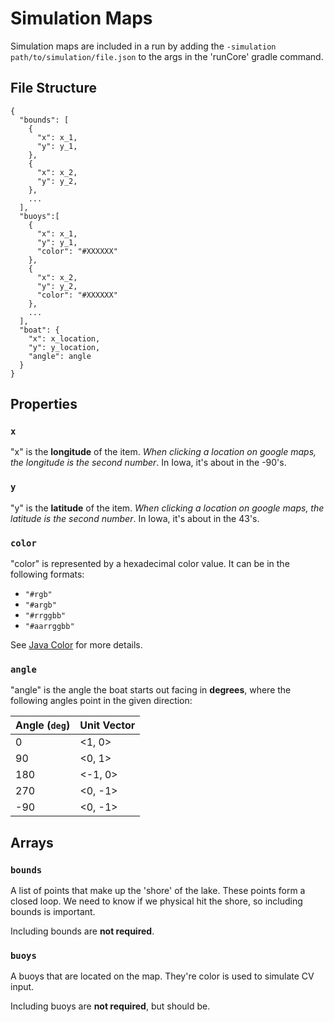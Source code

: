 # Simulation Maps
Simulation maps are included in a run by adding the `-simulation 
path/to/simulation/file.json` to the args in the 'runCore' gradle command.

## File Structure
```
{
  "bounds": [
    {
      "x": x_1,
      "y": y_1,
    },
    {
      "x": x_2,
      "y": y_2,
    },
    ...
  ],
  "buoys":[
    {
      "x": x_1,
      "y": y_1,
      "color": "#XXXXXX"
    },
    {
      "x": x_2,
      "y": y_2,
      "color": "#XXXXXX"
    },
    ...
  ],
  "boat": {
    "x": x_location,
    "y": y_location,
    "angle": angle
  }
}
```

## Properties

### `x`
"x" is the __longitude__ of the item. _When clicking a location on google maps, 
the longitude is the second number_. In Iowa, it's about in the -90's.

### `y`
"y" is the __latitude__ of the item. _When clicking a location on google maps, 
the latitude is the second number_. In Iowa, it's about in the 43's.

### `color`
"color" is represented by a hexadecimal color value. It can be in the 
following formats:

- `"#rgb"`
- `"#argb"`
- `"#rrggbb"`
- `"#aarrggbb"`

See [Java Color](https://docs.oracle.com/javase/8/docs/api/java/awt/Color.html#decode-java.lang.String-) 
for more details.

### `angle`
"angle" is the angle the boat starts out facing in __degrees__, where the 
following angles point in the given direction:

| Angle (`deg`) | Unit Vector |
|---------------|-------------|
| 0             | <1, 0>      |
| 90            | <0, 1>      |
| 180           | <-1, 0>     |
| 270           | <0, -1>     |
| -90           | <0, -1>     |

## Arrays

### `bounds`
A list of points that make up the 'shore' of the lake. These points form a 
closed loop. We need to know if we physical hit the shore, so including bounds is important.

Including bounds are __not required__.

### `buoys`
A buoys that are located on the map. They're color is used to simulate CV input.

Including buoys are __not required__, but should be.